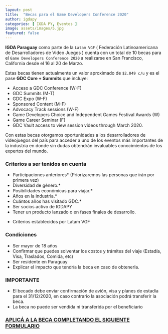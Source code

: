 ```yaml
---
layout: post
title:  "Becas para el Game Developers Conference 2020"
author: igdapy
categories: [ IGDA PY, Eventos ]
image: assets/images/5.jpg
featured: false
---
```

**IGDA Paraguay** como parte de la `Latam VGF` ( Federación Latinoamericana de Desarrolladores de Video Juegos ) cuenta con un total de 10 becas para el `Game Developers Conference 2020` a realizarse en San Francisco, California desde el 16 al 20 de Marzo.

Estas becas tienen actualmente un valor aproximado de `$2.049 c/u` y es el pase **GDC Core + Summits** que incluye:

-  Acceso a GDC Conference (W-F)
-  GDC Summits (M-T)
-  GDC Expo (W-F)
-  Sponsored Content (M-F)
-  Advocacy Track sessions (W-F)
-  Game Developers Choice and Independent Games Festival Awards (W)
-  Game Career Seminar (F)
-  GDC Vault access to view session videos through March 2020.

Con estas becas otorgamos oportunidades a los desarrolladores de videojuegos del país para acceder a uno de los eventos más importantes de la industria en donde sin dudas obtendrán invaluables conocimientos de los expertos del mundo.

### Criterios a ser tenidos en cuenta

- Participaciones anteriores* (Priorizaremos las personas que irán por primera vez)
- Diversidad de género.* 
- Posibilidades económicas para viajar.*
- Años en la industria.*
- Cuántos años has visitado GDC.*
- Ser socios activo de IGDAPY
- Tener un producto lanzado o en fases finales de desarrollo.

* Criterios establecidos por Latam VGF

### Condiciones

-  Ser mayor de 18 años
-  Confirmar que puedes solventar los costos y trámites del viaje (Estadía, Visa, Traslados, Comida, etc)
-  Ser residente en Paraguay
-  Explicar el impacto que tendría la beca en caso de obtenerla.

### IMPORTANTE

-  El becado debe enviar confirmación de avión, visa y planes de estadía para el 31/12/2020, en caso contrario la asociación podrá transferir la beca.
-  La beca no puede ser vendida ni transferida por el beneficiario

### [APLICÁ A LA BECA COMPLETANDO EL SIGUIENTE FORMULARIO][formulario]

[formulario]:https://docs.google.com/forms/d/1OiRDLRCIXW-gK3_yKjoIeT1_ytN2bq2h0PHnw3-2ULU/viewform?edit_requested=true
